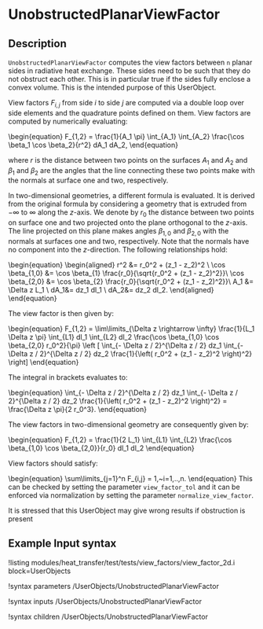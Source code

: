 # UnobstructedPlanarViewFactor

## Description

`UnobstructedPlanarViewFactor` computes the view factors between `n` planar sides in radiative heat exchange.
These sides need to be such that they do not obstruct each other. This is in particular true if the sides fully enclose
a convex volume. This is the intended purpose of this UserObject.

View factors $F_{i,j}$ from side $i$ to side $j$ are computed via a double loop over side elements and the quadrature points
defined on them. View factors are computed by numerically evaluating:

\begin{equation}
  F_{1,2} = \frac{1}{A_1 \pi} \int_{A_1} \int_{A_2}  \frac{\cos \beta_1 \cos \beta_2}{r^2}  dA_1 dA_2,
\end{equation}

where $r$ is the distance between two points on the surfaces $A_1$ and $A_2$ and $\beta_1$ and $\beta_2$ are the angles that the line connecting these two points make with the normals at surface one and two, respectively.

In two-dimensional geometries, a different formula is evaluated. It is derived from the original
formula by considering a geometry that is extruded from $-\infty$ to $\infty$ along the $z$-axis.
We denote by $r_0$ the distance between two points on surface one and two projected onto the plane orthogonal to the $z$-axis. The line projected on this plane makes angles $\beta_{1,0}$ and $\beta_{2,0}$ with the normals at surfaces one and two, respectively. Note that the normals have no component into the $z$-direction. The following relationships hold:

\begin{equation}
  \begin{aligned}
    r^2 &= r_0^2 + (z_1 - z_2)^2 \\
    \cos \beta_{1,0} &= \cos \beta_{1}  \frac{r_0}{\sqrt{r_0^2 + (z_1 - z_2)^2}}\\
    \cos \beta_{2,0} &= \cos \beta_{2}  \frac{r_0}{\sqrt{r_0^2 + (z_1 - z_2)^2}}\\
    A_1 &= \Delta z L_1 \\
    dA_1&= dz_1 dl_1 \\
    dA_2&= dz_2 dl_2.
  \end{aligned}
\end{equation}

The view factor is then given by:

\begin{equation}
  F_{1,2} = \lim\limits_{\Delta z \rightarrow \infty} \frac{1}{L_1 \Delta z \pi} \int_{L1} dl_1
  \int_{L2} dl_2
  \frac{\cos \beta_{1,0} \cos \beta_{2,0} r_0^2}{\pi}
  \left [ \int_{- \Delta z / 2}^{\Delta z / 2} dz_1
  \int_{- \Delta z / 2}^{\Delta z / 2} dz_2 \frac{1}{\left( r_0^2 + (z_1 - z_2)^2 \right)^2} \right]
\end{equation}

The integral in brackets evaluates to:

\begin{equation}
\int_{- \Delta z / 2}^{\Delta z / 2} dz_1
\int_{- \Delta z / 2}^{\Delta z / 2} dz_2 \frac{1}{\left( r_0^2 + (z_1 - z_2)^2 \right)^2}
 = \frac{\Delta z \pi}{2 r_0^3}.
\end{equation}

The view factors in two-dimensional geometry are consequently given by:

\begin{equation}
  F_{1,2} = \frac{1}{2 L_1} \int_{L1}  \int_{L2}
  \frac{\cos \beta_{1,0} \cos \beta_{2,0}}{r_0} dl_1 dl_2
\end{equation}

View factors should satisfy:

\begin{equation}
  \sum\limits_{j=1}^n F_{i,j} = 1,~i=1,..,n.
\end{equation}
This can be checked by setting the parameter `view_factor_tol` and it can be enforced via normalization by setting the
parameter `normalize_view_factor`.

It is stressed that this UserObject may give wrong results if obstruction is present

## Example Input syntax

!listing modules/heat_transfer/test/tests/view_factors/view_factor_2d.i
block=UserObjects

!syntax parameters /UserObjects/UnobstructedPlanarViewFactor

!syntax inputs /UserObjects/UnobstructedPlanarViewFactor

!syntax children /UserObjects/UnobstructedPlanarViewFactor
